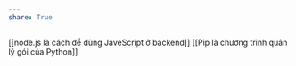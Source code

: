 ```yaml
---
share: True
---
```

[[node.js là cách để dùng JaveScript ở backend]]
[[Pip là chương trình quản lý gói của Python]]